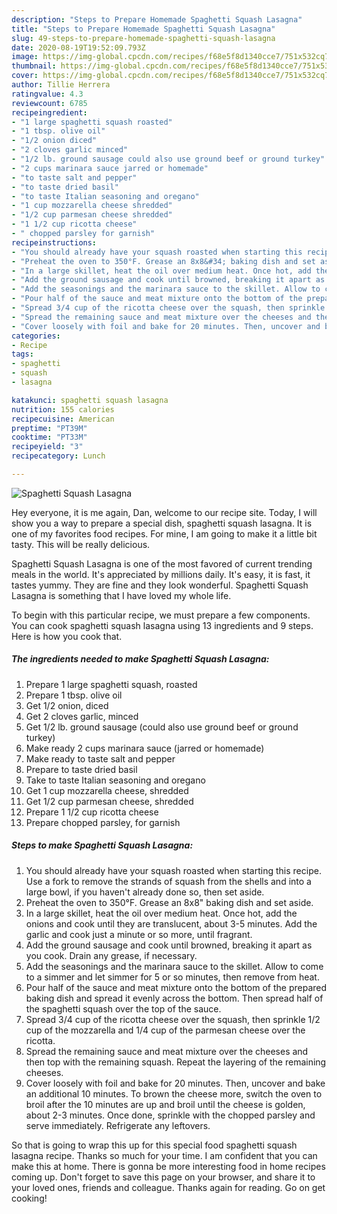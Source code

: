```yaml
---
description: "Steps to Prepare Homemade Spaghetti Squash Lasagna"
title: "Steps to Prepare Homemade Spaghetti Squash Lasagna"
slug: 49-steps-to-prepare-homemade-spaghetti-squash-lasagna
date: 2020-08-19T19:52:09.793Z
image: https://img-global.cpcdn.com/recipes/f68e5f8d1340cce7/751x532cq70/spaghetti-squash-lasagna-recipe-main-photo.jpg
thumbnail: https://img-global.cpcdn.com/recipes/f68e5f8d1340cce7/751x532cq70/spaghetti-squash-lasagna-recipe-main-photo.jpg
cover: https://img-global.cpcdn.com/recipes/f68e5f8d1340cce7/751x532cq70/spaghetti-squash-lasagna-recipe-main-photo.jpg
author: Tillie Herrera
ratingvalue: 4.3
reviewcount: 6785
recipeingredient:
- "1 large spaghetti squash roasted"
- "1 tbsp. olive oil"
- "1/2 onion diced"
- "2 cloves garlic minced"
- "1/2 lb. ground sausage could also use ground beef or ground turkey"
- "2 cups marinara sauce jarred or homemade"
- "to taste salt and pepper"
- "to taste dried basil"
- "to taste Italian seasoning and oregano"
- "1 cup mozzarella cheese shredded"
- "1/2 cup parmesan cheese shredded"
- "1 1/2 cup ricotta cheese"
- " chopped parsley for garnish"
recipeinstructions:
- "You should already have your squash roasted when starting this recipe. Use a fork to remove the strands of squash from the shells and into a large bowl, if you haven&#39;t already done so, then set aside."
- "Preheat the oven to 350°F. Grease an 8x8&#34; baking dish and set aside."
- "In a large skillet, heat the oil over medium heat. Once hot, add the onions and cook until they are translucent, about 3-5 minutes. Add the garlic and cook just a minute or so more, until fragrant."
- "Add the ground sausage and cook until browned, breaking it apart as you cook. Drain any grease, if necessary."
- "Add the seasonings and the marinara sauce to the skillet. Allow to come to a simmer and let simmer for 5 or so minutes, then remove from heat."
- "Pour half of the sauce and meat mixture onto the bottom of the prepared baking dish and spread it evenly across the bottom. Then spread half of the spaghetti squash over the top of the sauce."
- "Spread 3/4 cup of the ricotta cheese over the squash, then sprinkle 1/2 cup of the mozzarella and 1/4 cup of the parmesan cheese over the ricotta."
- "Spread the remaining sauce and meat mixture over the cheeses and then top with the remaining squash. Repeat the layering of the remaining cheeses."
- "Cover loosely with foil and bake for 20 minutes. Then, uncover and bake an additional 10 minutes. To brown the cheese more, switch the oven to broil after the 10 minutes are up and broil until the cheese is golden, about 2-3 minutes. Once done, sprinkle with the chopped parsley and serve immediately. Refrigerate any leftovers."
categories:
- Recipe
tags:
- spaghetti
- squash
- lasagna

katakunci: spaghetti squash lasagna 
nutrition: 155 calories
recipecuisine: American
preptime: "PT39M"
cooktime: "PT33M"
recipeyield: "3"
recipecategory: Lunch

---
```



![Spaghetti Squash Lasagna](https://img-global.cpcdn.com/recipes/f68e5f8d1340cce7/751x532cq70/spaghetti-squash-lasagna-recipe-main-photo.jpg)

Hey everyone, it is me again, Dan, welcome to our recipe site. Today, I will show you a way to prepare a special dish, spaghetti squash lasagna. It is one of my favorites food recipes. For mine, I am going to make it a little bit tasty. This will be really delicious.

Spaghetti Squash Lasagna is one of the most favored of current trending meals in the world. It's appreciated by millions daily. It's easy, it is fast, it tastes yummy. They are fine and they look wonderful. Spaghetti Squash Lasagna is something that I have loved my whole life.




To begin with this particular recipe, we must prepare a few components. You can cook spaghetti squash lasagna using 13 ingredients and 9 steps. Here is how you cook that.

<!--inarticleads1-->

##### The ingredients needed to make Spaghetti Squash Lasagna:

1. Prepare 1 large spaghetti squash, roasted
1. Prepare 1 tbsp. olive oil
1. Get 1/2 onion, diced
1. Get 2 cloves garlic, minced
1. Get 1/2 lb. ground sausage (could also use ground beef or ground turkey)
1. Make ready 2 cups marinara sauce (jarred or homemade)
1. Make ready to taste salt and pepper
1. Prepare to taste dried basil
1. Take to taste Italian seasoning and oregano
1. Get 1 cup mozzarella cheese, shredded
1. Get 1/2 cup parmesan cheese, shredded
1. Prepare 1 1/2 cup ricotta cheese
1. Prepare  chopped parsley, for garnish




<!--inarticleads2-->

##### Steps to make Spaghetti Squash Lasagna:

1. You should already have your squash roasted when starting this recipe. Use a fork to remove the strands of squash from the shells and into a large bowl, if you haven&#39;t already done so, then set aside.
1. Preheat the oven to 350°F. Grease an 8x8&#34; baking dish and set aside.
1. In a large skillet, heat the oil over medium heat. Once hot, add the onions and cook until they are translucent, about 3-5 minutes. Add the garlic and cook just a minute or so more, until fragrant.
1. Add the ground sausage and cook until browned, breaking it apart as you cook. Drain any grease, if necessary.
1. Add the seasonings and the marinara sauce to the skillet. Allow to come to a simmer and let simmer for 5 or so minutes, then remove from heat.
1. Pour half of the sauce and meat mixture onto the bottom of the prepared baking dish and spread it evenly across the bottom. Then spread half of the spaghetti squash over the top of the sauce.
1. Spread 3/4 cup of the ricotta cheese over the squash, then sprinkle 1/2 cup of the mozzarella and 1/4 cup of the parmesan cheese over the ricotta.
1. Spread the remaining sauce and meat mixture over the cheeses and then top with the remaining squash. Repeat the layering of the remaining cheeses.
1. Cover loosely with foil and bake for 20 minutes. Then, uncover and bake an additional 10 minutes. To brown the cheese more, switch the oven to broil after the 10 minutes are up and broil until the cheese is golden, about 2-3 minutes. Once done, sprinkle with the chopped parsley and serve immediately. Refrigerate any leftovers.




So that is going to wrap this up for this special food spaghetti squash lasagna recipe. Thanks so much for your time. I am confident that you can make this at home. There is gonna be more interesting food in home recipes coming up. Don't forget to save this page on your browser, and share it to your loved ones, friends and colleague. Thanks again for reading. Go on get cooking!
